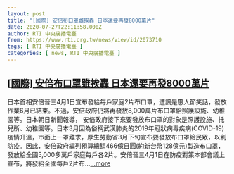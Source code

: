 ```yaml
---
layout: post
title: "[國際] 安倍布口罩雖挨轟 日本還要再發8000萬片"
date: 2020-07-27T22:11:58.000Z
author: RTI 中央廣播電臺
from: https://www.rti.org.tw/news/view/id/2073710
tags: [ RTI 中央廣播電臺 ]
categories: [ news, RTI 中央廣播電臺 ]
---
```

<!--1595887918000-->
[[國際] 安倍布口罩雖挨轟 日本還要再發8000萬片](https://www.rti.org.tw/news/view/id/2073710)
------

<div>
日本首相安倍晉三4月1日宣布發給每戶家庭2片布口罩，遭諷是愚人節笑話，發放作業6月已結束。不過，安倍政府仍將再發放8,000萬片布口罩給照護設施、幼稚園等。日本朝日新聞報導， 安倍政府接下來要發放布口罩的對象是照護設施、托兒所、幼稚園等。日本3月因為俗稱武漢肺炎的2019年冠狀病毒疾病(COVID-19)疫情升溫，市面上一罩難求，厚生勞動省3月下旬宣布要發放布口罩給民眾，以利防疫。因此，安倍政府編列預算總額466億日圓(約新台幣128億元)製造布口罩，發放給全國5,000多萬戶家庭每戶各2片。安倍晉三4月1日在防疫對策本部會議上宣布，將發給全國每戶2片布...<a target="_blank" href="https://www.rti.org.tw/news/view/id/2073710">...more</a>
</div>
